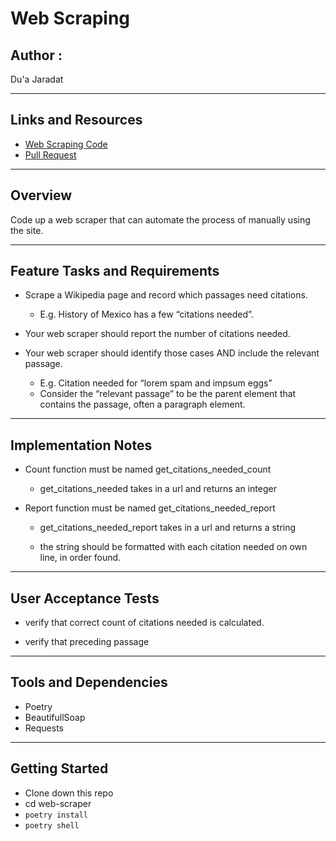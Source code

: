 #  Web Scraping

## Author : 

Du'a Jaradat

---

## Links and Resources

- [Web Scraping Code](https://github.com/duajaradat/web_scraper/blob/scraper/web_scraper/scraper.py)
- [Pull Request](https://github.com/duajaradat/web_scraper/pull/1)

---


## Overview

Code up a web scraper that can automate the process of manually using the site.

---
## Feature Tasks and Requirements

- Scrape a Wikipedia page and record which passages need citations.
     - E.g. History of Mexico has a few “citations needed”.

- Your web scraper should report the number of citations needed.

- Your web scraper should identify those cases AND include the relevant passage.
     - E.g. Citation needed for “lorem spam and impsum eggs”
     - Consider the “relevant passage” to be the parent element that contains the passage, often a paragraph element.

---

## Implementation Notes

- Count function must be named    get_citations_needed_count
     - get_citations_needed takes in a url and returns an integer

- Report function must be named get_citations_needed_report
     - get_citations_needed_report takes in a url and returns a string

     - the string should be formatted with each citation needed on own line, in order found.

---     

## User Acceptance Tests

- verify that correct count of citations needed is calculated.

- verify that preceding passage

---

## Tools and Dependencies

- Poetry
- BeautifullSoap
- Requests



---

## Getting Started

- Clone down this repo
- cd web-scraper
- `poetry install`
- `poetry shell`



